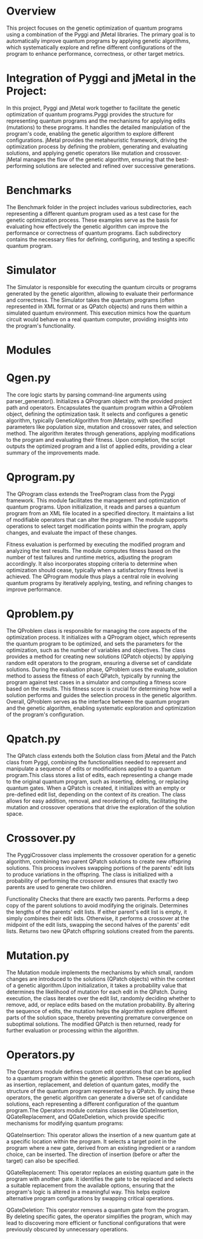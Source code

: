 
# Overview 

This project focuses on the genetic optimization of quantum programs using a combination of the Pyggi and jMetal libraries. The primary goal is to automatically improve quantum programs by applying genetic algorithms, which systematically explore and refine different configurations of the program to enhance performance, correctness, or other target metrics.

# Integration of Pyggi and jMetal in the Project:

In this project, Pyggi and jMetal work together to facilitate the genetic optimization of quantum programs.Pyggi provides the structure for representing quantum programs and the mechanisms for applying edits (mutations) to these programs. It handles the detailed manipulation of the program's code, enabling the genetic algorithm to explore different configurations.
jMetal provides the metaheuristic framework, driving the optimization process by defining the problem, generating and evaluating solutions, and applying genetic operators like mutation and crossover. jMetal manages the flow of the genetic algorithm, ensuring that the best-performing solutions are selected and refined over successive generations.

# Benchmarks 

The Benchmark folder in the project includes various subdirectories, each representing a different quantum program used as a test case for the genetic optimization process. These examples serve as the basis for evaluating how effectively the genetic algorithm can improve the performance or correctness of quantum programs. Each subdirectory contains the necessary files for defining, configuring, and testing a specific quantum program.

# Simulator 

The Simulator is responsible for executing the quantum circuits or programs generated by the genetic algorithm, allowing to evaluate their performance and correctness. The Simulator takes the quantum programs (often represented in XML format or as QPatch objects) and runs them within a simulated quantum environment. This execution mimics how the quantum circuit would behave on a real quantum computer, providing insights into the program's functionality.

# Modules 

# Qgen.py

The core logic starts by parsing command-line arguments using parser_generator().
Initializes a QProgram object with the provided project path and operators.
Encapsulates the quantum program within a QProblem object, defining the optimization task.
It selects and configures a genetic algorithm, typically GeneticAlgorithm from jMetalpy, with specified parameters like population size, mutation and crossover rates, and selection method. 
The algorithm iterates through generations, applying modifications to the program and evaluating their fitness. Upon completion, the script outputs the optimized program and a list of applied edits, providing a clear summary of the improvements made. 


# Qprogram.py

The QProgram class extends the TreeProgram class from the Pyggi framework. This module facilitates the management and optimization of quantum programs. Upon initialization, it reads and parses a quantum program from an XML file located in a specified directory. It maintains a list of modifiable operators that can alter the program. The module supports operations to select target modification points within the program, apply changes, and evaluate the impact of these changes.

Fitness evaluation is performed by executing the modified program and analyzing the test results. The module computes fitness based on the number of test failures and runtime metrics, adjusting the program accordingly. It also incorporates stopping criteria to determine when optimization should cease, typically when a satisfactory fitness level is achieved. The QProgram module thus plays a central role in evolving quantum programs by iteratively applying, testing, and refining changes to improve performance.

# Qproblem.py

The QProblem class is responsible for managing the core aspects of the optimization process. It initializes with a QProgram object, which represents the quantum program to be optimized, and sets the parameters for the optimization, such as the number of variables and objectives. The class provides a method for creating new solutions (QPatch objects) by applying random edit operators to the program, ensuring a diverse set of candidate solutions. During the evaluation phase, QProblem uses the evaluate_solution method to assess the fitness of each QPatch, typically by running the program against test cases in a simulator and computing a fitness score based on the results. This fitness score is crucial for determining how well a solution performs and guides the selection process in the genetic algorithm. Overall, QProblem serves as the interface between the quantum program and the genetic algorithm, enabling systematic exploration and optimization of the program's configuration.

# Qpatch.py

The QPatch class extends both the Solution class from jMetal and the Patch class from Pyggi, combining the functionalities needed to represent and manipulate a sequence of edits or modifications applied to a quantum program.This class stores a list of edits, each representing a change made to the original quantum program, such as inserting, deleting, or replacing quantum gates. When a QPatch is created, it initializes with an empty or pre-defined edit list, depending on the context of its creation. The class allows for easy addition, removal, and reordering of edits, facilitating the mutation and crossover operations that drive the exploration of the solution space.

# Crossover.py

The PyggiCrossover class implements the crossover operation for a genetic algorithm, combining two parent QPatch solutions to create new offspring solutions. This process involves swapping portions of the parents' edit lists to produce variations in the offspring. The class is initialized with a probability of performing the crossover and ensures that exactly two parents are used to generate two children.

Functionality 
Checks that there are exactly two parents.
Performs a deep copy of the parent solutions to avoid modifying the originals.
Determines the lengths of the parents' edit lists.
If either parent's edit list is empty, it simply combines their edit lists.
Otherwise, it performs a crossover at the midpoint of the edit lists, swapping the second halves of the parents' edit lists.
Returns two new QPatch offspring solutions created from the parents.

# Mutation.py

The Mutation module implements the mechanisms by which small, random changes are introduced to the solutions (QPatch objects) within the context of a genetic algorithm.Upon initialization, it takes a probability value that determines the likelihood of mutation for each edit in the QPatch. During execution, the class iterates over the edit list, randomly deciding whether to remove, add, or replace edits based on the mutation probability. By altering the sequence of edits, the mutation helps the algorithm explore different parts of the solution space, thereby preventing premature convergence on suboptimal solutions. The modified QPatch is then returned, ready for further evaluation or processing within the algorithm.

# Operators.py

The Operators module defines custom edit operations that can be applied to a quantum program within the genetic algorithm. These operations, such as insertion, replacement, and deletion of quantum gates, modify the structure of the quantum program represented by a QPatch. By using these operators, the genetic algorithm can generate a diverse set of candidate solutions, each representing a different configuration of the quantum program.The Operators module contains classes like QGateInsertion, QGateReplacement, and QGateDeletion, which provide specific mechanisms for modifying quantum programs:

QGateInsertion:
This operator allows the insertion of a new quantum gate at a specific location within the program. It selects a target point in the program where a new gate, derived from an existing ingredient or a random choice, can be inserted. The direction of insertion (before or after the target) can also be specified.

QGateReplacement:
This operator replaces an existing quantum gate in the program with another gate. It identifies the gate to be replaced and selects a suitable replacement from the available options, ensuring that the program's logic is altered in a meaningful way. This helps explore alternative program configurations by swapping critical operations.

QGateDeletion:
This operator removes a quantum gate from the program. By deleting specific gates, the operator simplifies the program, which may lead to discovering more efficient or functional configurations that were previously obscured by unnecessary operations.

